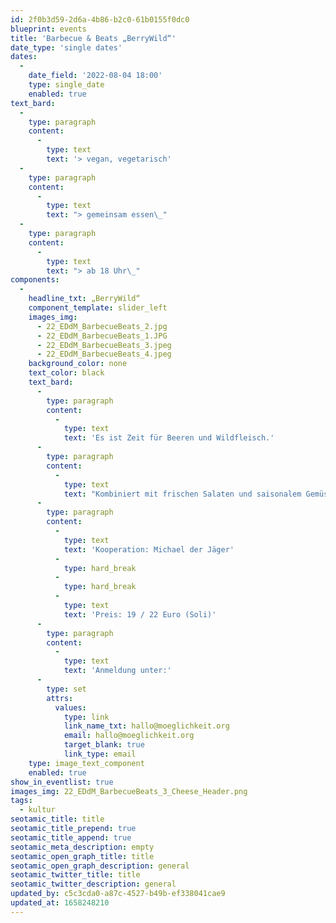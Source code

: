 ```yaml
---
id: 2f0b3d59-2d6a-4b86-b2c0-61b0155f0dc0
blueprint: events
title: 'Barbecue & Beats „BerryWild“'
date_type: 'single dates'
dates:
  -
    date_field: '2022-08-04 18:00'
    type: single_date
    enabled: true
text_bard:
  -
    type: paragraph
    content:
      -
        type: text
        text: '> vegan, vegetarisch'
  -
    type: paragraph
    content:
      -
        type: text
        text: "> gemeinsam essen\_"
  -
    type: paragraph
    content:
      -
        type: text
        text: "> ab 18 Uhr\_"
components:
  -
    headline_txt: „BerryWild“
    component_template: slider_left
    images_img:
      - 22_EDdM_BarbecueBeats_2.jpg
      - 22_EDdM_BarbecueBeats_1.JPG
      - 22_EDdM_BarbecueBeats_3.jpeg
      - 22_EDdM_BarbecueBeats_4.jpeg
    background_color: none
    text_color: black
    text_bard:
      -
        type: paragraph
        content:
          -
            type: text
            text: 'Es ist Zeit für Beeren und Wildfleisch.'
      -
        type: paragraph
        content:
          -
            type: text
            text: "Kombiniert mit frischen Salaten und saisonalem Gemüse. Auch Veganer und Vegetarier sind ausreichend bedacht.\_"
      -
        type: paragraph
        content:
          -
            type: text
            text: 'Kooperation: Michael der Jäger'
          -
            type: hard_break
          -
            type: hard_break
          -
            type: text
            text: 'Preis: 19 / 22 Euro (Soli)'
      -
        type: paragraph
        content:
          -
            type: text
            text: 'Anmeldung unter:'
      -
        type: set
        attrs:
          values:
            type: link
            link_name_txt: hallo@moeglichkeit.org
            email: hallo@moeglichkeit.org
            target_blank: true
            link_type: email
    type: image_text_component
    enabled: true
show_in_eventlist: true
images_img: 22_EDdM_BarbecueBeats_3_Cheese_Header.png
tags:
  - kultur
seotamic_title: title
seotamic_title_prepend: true
seotamic_title_append: true
seotamic_meta_description: empty
seotamic_open_graph_title: title
seotamic_open_graph_description: general
seotamic_twitter_title: title
seotamic_twitter_description: general
updated_by: c5c3cda0-a87c-4527-b49b-ef338041cae9
updated_at: 1658248210
---
```

